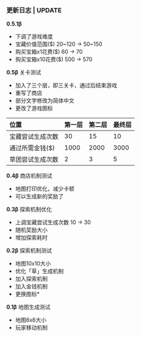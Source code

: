 ### 更新日志 | UPDATE

**0.5.1β**
* 下调了游戏难度
* 宝藏价值范围($) 20~120 → 50~150
* 购买宝箱x1花费($) 60 → 70
* 购买宝箱x10花费($) 500 → 570


**0.5β** 关卡测试
* 加入了三个层，即三关卡，通过后结束游戏
* 重写了商店
* 部分文字修改为简体中文
* 更改了游戏图标

| 位置  | 第一层  | 第二层  | 最终层  |
| :------------ | :------------ | :------------ | :------------ |
| 宝藏尝试生成次数  | 30  | 15  | 10  |
| 通过所需金钱($)  | 1000  | 2000  | 3000  |
| 草团尝试生成次数  | 2  | 3  | 5  |

**0.4β** 商店机制测试
* 地图打印优化，减少卡顿
* 可以生成新的奖励了

**0.3β** 探索机制优化
* 上调宝藏尝试生成次数 10 → 30
* 随机奖励大小
* 增加探索耗时

**0.2β** 探索机制测试
* 地图10x10大小
* 优化「草」生成机制
* 加入探索机制
* 加入金钱机制
* 更换图标*

**0.1β** 地图生成测试
* 地图6x6大小
* 玩家移动机制
